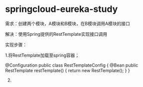 # springcloud-eureka-study

需求：创建两个模块，A模块和B模块，在B模块调用A模块的接口

解决：使用Spring提供的RestTemplate实现接口调用

实现步骤：

1.将RestTemplate加载至spring容器；

@Configuration
public class RestTemplateConfig {
    @Bean
    public RestTemplate restTemplate() {
        return new RestTemplate();
    }
}

2.
